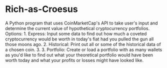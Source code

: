 # Rich-as-Croesus
A Python program that uses CoinMarketCap's API to take user's input and determine the current value of hypothetical cryptocurrency portfolios. Options: 1. Express: Input some data to find out how much a coveted cryptocurrency would be worth in today's fiat had you pulled the gun all those moons ago. 2. Historical: Print out all or some of the historical data of a chosen coin. 3. 3. Portfolio: Create or load a portfolio with as many wallets as you'd like to find out what your theoretical portfolio would have been worth today and what your profits or losses might have looked like.

